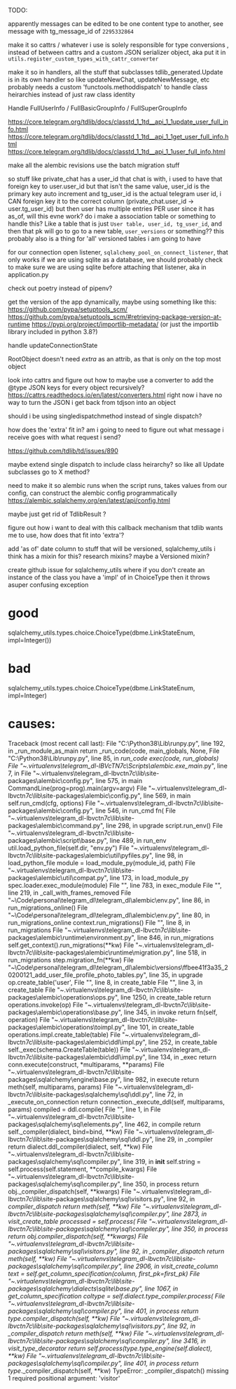 

TODO:

apparently messages can be edited to be one content type to another, see message with tg_message_id of `2295332864`

make it so cattrs / whatever i use is solely responsible for type conversions , instead of between cattrs and a custom
JSON serializer object, aka put it in `utils.register_custom_types_with_cattr_converter`

make it so in handlers, all the stuff that subclasses tdlib_generated.Update is in its own handler
so like updateNewChat, updateNewMessage, etc
probably needs a custom 'functools.methoddispatch' to handle class heirarchies instead of just
raw class identity

Handle FullUserInfo / FullBasicGroupInfo / FullSuperGroupInfo

https://core.telegram.org/tdlib/docs/classtd_1_1td__api_1_1update_user_full_info.html
https://core.telegram.org/tdlib/docs/classtd_1_1td__api_1_1get_user_full_info.html
https://core.telegram.org/tdlib/docs/classtd_1_1td__api_1_1user_full_info.html


make all the alembic revisions use the batch migration stuff

so stuff like private_chat has a user_id that chat is with, i used to have that foreign key to
user.user_id but that isn't the same value, user_id is the primary key auto increment and tg_user_id is the actual telegram user id, i CAN foreign key it to the correct column (private_chat.user_id -> user.tg_user_id) but then user has multiple entries PER user since it has as_of, will this evne work? do i make a association table or something to handle this? Like a table that is just `User table, user_id, tg_user_id`, and then that pk will go to go to a new table, `user_versions` or something?? this probably also is a thing for 'all' versioned tables i am going to have

for our connection open listener, `sqlalchemy_pool_on_connect_listener`, that only works if we are using sqlite
as a database, we should probably check to make sure we are using sqlite before attaching that listener, aka in
application.py

check out poetry instead of pipenv?

get the version of the app dynamically, maybe using something like this:
https://github.com/pypa/setuptools_scm/
https://github.com/pypa/setuptools_scm/#retrieving-package-version-at-runtime
https://pypi.org/project/importlib-metadata/ (or just the importlib library included in python 3.8?)

handle updateConnectionState

RootObject doesn't need _extra_ as an attrib, as that is only on the top most object

look into cattrs and figure out how to maybe use a converter to add the @type JSON keys for every object recursively? https://cattrs.readthedocs.io/en/latest/converters.html right now i have no way to turn the JSON i get back from tdjson into an object



should i be using singledispatchmethod instead of single dispatch?


how does the 'extra' fit in? am i going to need to figure out what message i receive goes with what request i send?


https://github.com/tdlib/td/issues/890


maybe extend single dispatch to include class heirarchy? so like all Update subclasses go to X method?



need to make it so alembic runs when the script runs, takes values from our config, can construct the alembic config programmatically
    https://alembic.sqlalchemy.org/en/latest/api/config.html



maybe just get rid of TdlibResult ?


figure out how i want to deal with this callback mechanism that tdlib wants me to use, how does that fit into 'extra'?

add 'as of' date column to stuff that will be versioned, sqlalchemy_utils i think has a mixin for this? research mixins? maybe a Versioned mixin?



create github issue for sqlalchemy_utils where if you don't create an instance of the class you have a 'impl' of in ChoiceType
then it throws asuper confusing exception

# good
sqlalchemy_utils.types.choice.ChoiceType(dbme.LinkStateEnum, impl=Integer())

# bad
sqlalchemy_utils.types.choice.ChoiceType(dbme.LinkStateEnum, impl=Integer)

# causes:
Traceback (most recent call last):
  File "C:\Python38\Lib\runpy.py", line 192, in _run_module_as_main
    return _run_code(code, main_globals, None,
  File "C:\Python38\Lib\runpy.py", line 85, in _run_code
    exec(code, run_globals)
  File "~\.virtualenvs\telegram_dl-lBVcTN7c\Scripts\alembic.exe\__main__.py", line 7, in <module>
  File "~\.virtualenvs\telegram_dl-lbvctn7c\lib\site-packages\alembic\config.py", line 575, in main
    CommandLine(prog=prog).main(argv=argv)
  File "~\.virtualenvs\telegram_dl-lbvctn7c\lib\site-packages\alembic\config.py", line 569, in main
    self.run_cmd(cfg, options)
  File "~\.virtualenvs\telegram_dl-lbvctn7c\lib\site-packages\alembic\config.py", line 546, in run_cmd
    fn(
  File "~\.virtualenvs\telegram_dl-lbvctn7c\lib\site-packages\alembic\command.py", line 298, in upgrade
    script.run_env()
  File "~\.virtualenvs\telegram_dl-lbvctn7c\lib\site-packages\alembic\script\base.py", line 489, in run_env
    util.load_python_file(self.dir, "env.py")
  File "~\.virtualenvs\telegram_dl-lbvctn7c\lib\site-packages\alembic\util\pyfiles.py", line 98, in load_python_file
    module = load_module_py(module_id, path)
  File "~\.virtualenvs\telegram_dl-lbvctn7c\lib\site-packages\alembic\util\compat.py", line 173, in load_module_py
    spec.loader.exec_module(module)
  File "<frozen importlib._bootstrap_external>", line 783, in exec_module
  File "<frozen importlib._bootstrap>", line 219, in _call_with_frames_removed
  File "~\Code\personal\telegram_dl\telegram_dl\alembic\env.py", line 86, in <module>
    run_migrations_online()
  File "~\Code\personal\telegram_dl\telegram_dl\alembic\env.py", line 80, in run_migrations_online
    context.run_migrations()
  File "<string>", line 8, in run_migrations
  File "~\.virtualenvs\telegram_dl-lbvctn7c\lib\site-packages\alembic\runtime\environment.py", line 846, in run_migrations
    self.get_context().run_migrations(**kw)
  File "~\.virtualenvs\telegram_dl-lbvctn7c\lib\site-packages\alembic\runtime\migration.py", line 518, in run_migrations
    step.migration_fn(**kw)
  File "~\Code\personal\telegram_dl\telegram_dl\alembic\versions\ffbee41f3a35_20200121_add_user_file_profile_photo_tables.py", line 35, in upgrade
    op.create_table('user',
  File "<string>", line 8, in create_table
  File "<string>", line 3, in create_table
  File "~\.virtualenvs\telegram_dl-lbvctn7c\lib\site-packages\alembic\operations\ops.py", line 1250, in create_table
    return operations.invoke(op)
  File "~\.virtualenvs\telegram_dl-lbvctn7c\lib\site-packages\alembic\operations\base.py", line 345, in invoke
    return fn(self, operation)
  File "~\.virtualenvs\telegram_dl-lbvctn7c\lib\site-packages\alembic\operations\toimpl.py", line 101, in create_table
    operations.impl.create_table(table)
  File "~\.virtualenvs\telegram_dl-lbvctn7c\lib\site-packages\alembic\ddl\impl.py", line 252, in create_table
    self._exec(schema.CreateTable(table))
  File "~\.virtualenvs\telegram_dl-lbvctn7c\lib\site-packages\alembic\ddl\impl.py", line 134, in _exec
    return conn.execute(construct, *multiparams, **params)
  File "~\.virtualenvs\telegram_dl-lbvctn7c\lib\site-packages\sqlalchemy\engine\base.py", line 982, in execute
    return meth(self, multiparams, params)
  File "~\.virtualenvs\telegram_dl-lbvctn7c\lib\site-packages\sqlalchemy\sql\ddl.py", line 72, in _execute_on_connection
    return connection._execute_ddl(self, multiparams, params)
    compiled = ddl.compile(
  File "<string>", line 1, in <lambda>
  File "~\.virtualenvs\telegram_dl-lbvctn7c\lib\site-packages\sqlalchemy\sql\elements.py", line 462, in compile
    return self._compiler(dialect, bind=bind, **kw)
  File "~\.virtualenvs\telegram_dl-lbvctn7c\lib\site-packages\sqlalchemy\sql\ddl.py", line 29, in _compiler
    return dialect.ddl_compiler(dialect, self, **kw)
  File "~\.virtualenvs\telegram_dl-lbvctn7c\lib\site-packages\sqlalchemy\sql\compiler.py", line 319, in __init__
    self.string = self.process(self.statement, **compile_kwargs)
  File "~\.virtualenvs\telegram_dl-lbvctn7c\lib\site-packages\sqlalchemy\sql\compiler.py", line 350, in process
    return obj._compiler_dispatch(self, **kwargs)
  File "~\.virtualenvs\telegram_dl-lbvctn7c\lib\site-packages\sqlalchemy\sql\visitors.py", line 92, in _compiler_dispatch
    return meth(self, **kw)
  File "~\.virtualenvs\telegram_dl-lbvctn7c\lib\site-packages\sqlalchemy\sql\compiler.py", line 2873, in visit_create_table
    processed = self.process(
  File "~\.virtualenvs\telegram_dl-lbvctn7c\lib\site-packages\sqlalchemy\sql\compiler.py", line 350, in process
    return obj._compiler_dispatch(self, **kwargs)
  File "~\.virtualenvs\telegram_dl-lbvctn7c\lib\site-packages\sqlalchemy\sql\visitors.py", line 92, in _compiler_dispatch
    return meth(self, **kw)
  File "~\.virtualenvs\telegram_dl-lbvctn7c\lib\site-packages\sqlalchemy\sql\compiler.py", line 2906, in visit_create_column
    text = self.get_column_specification(column, first_pk=first_pk)
  File "~\.virtualenvs\telegram_dl-lbvctn7c\lib\site-packages\sqlalchemy\dialects\sqlite\base.py", line 1067, in get_column_specification
    coltype = self.dialect.type_compiler.process(
  File "~\.virtualenvs\telegram_dl-lbvctn7c\lib\site-packages\sqlalchemy\sql\compiler.py", line 401, in process
    return type_._compiler_dispatch(self, **kw)
  File "~\.virtualenvs\telegram_dl-lbvctn7c\lib\site-packages\sqlalchemy\sql\visitors.py", line 92, in _compiler_dispatch
    return meth(self, **kw)
  File "~\.virtualenvs\telegram_dl-lbvctn7c\lib\site-packages\sqlalchemy\sql\compiler.py", line 3416, in visit_type_decorator
    return self.process(type_.type_engine(self.dialect), **kw)
  File "~\.virtualenvs\telegram_dl-lbvctn7c\lib\site-packages\sqlalchemy\sql\compiler.py", line 401, in process
    return type_._compiler_dispatch(self, **kw)
TypeError: _compiler_dispatch() missing 1 required positional argument: 'visitor'